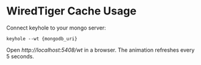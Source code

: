 # WiredTiger Cache Usage
Connect keyhole to your mongo server:

```
keyhole --wt {mongodb_uri}
```
Open *http://localhost:5408/wt* in a browser.  The animation refreshes every 5 seconds.